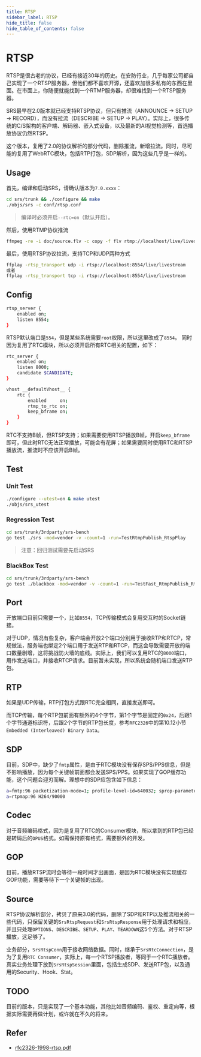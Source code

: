 ```yaml
---
title: RTSP
sidebar_label: RTSP
hide_title: false
hide_table_of_contents: false
---
```


# RTSP

RTSP是很古老的协议，已经有接近30年的历史。在安防行业，几乎每家公司都自己实现了一个RTSP服务器，但他们都不喜欢开源，还喜欢加很多私有的东西在里面。在市面上，你随便就能找到一个RTMP服务器，却很难找到一个RTSP服务器。

SRS最早在2.0版本就已经支持RTSP协议，但只有推流（ANNOUNCE → SETUP → RECORD），而没有拉流（DESCRIBE → SETUP → PLAY）。实际上，很多传统的C/S架构的客户端、解码器、嵌入式设备，以及最新的AI视觉检测等，首选播放协议仍然RTSP。

这个版本，复用了2.0的协议解析的部分代码，删除推流，新增拉流。同时，尽可能的复用了WebRTC模块，包括RTP打包，SDP解析，因为这些几乎是一样的。

## Usage

首先，编译和启动SRS，请确认版本为`7.0.xxxx`：

```bash
cd srs/trunk && ./configure && make
./objs/srs -c conf/rtsp.conf
```
> 编译时必须开启`--rtc=on`（默认开启）。

然后，使用RTMP协议推流

```bash
ffmpeg -re -i doc/source.flv -c copy -f flv rtmp://localhost/live/livestream
```

最后，使用RTSP协议拉流，支持TCP和UDP两种方式

```bash
ffplay -rtsp_transport udp -i rtsp://localhost:8554/live/livestream
或者
ffplay -rtsp_transport tcp -i rtsp://localhost:8554/live/livestream
```

## Config

```bash
rtsp_server {
    enabled on;
    listen 8554;
}
```
RTSP默认端口是`554`，但是某些系统需要`root`权限，所以这里改成了`8554`。
同时因为复用了RTC模块，所以必须开启所有RTC相关的配置，如下：

```bash
rtc_server {
    enabled on;
    listen 8000;
    candidate $CANDIDATE;
}

vhost __defaultVhost__ {
    rtc {
        enabled     on;
        rtmp_to_rtc on;
        keep_bframe on;
    }
}
```

RTC不支持B帧，但RTSP支持；如果需要使用RTSP播放B帧，开启`keep_bframe`即可，但此时RTC无法正常播放，可能会有花屏；如果需要同时使用RTC和RTSP播放流，推流时不应该开启B帧。

## Test

### Unit Test

```bash
./configure --utest=on & make utest
./objs/srs_utest
```

### Regression Test

```bash
cd srs/trunk/3rdparty/srs-bench
go test ./srs -mod=vendor -v -count=1 -run=TestRtmpPublish_RtspPlay
```
> 注意：回归测试需要先启动SRS

### BlackBox Test

```bash
cd srs/trunk/3rdparty/srs-bench
go test ./blackbox -mod=vendor -v -count=1 -run=TestFast_RtmpPublish_RtspPlay_Basic
```

## Port

开放端口目前只需要一个，比如`8554`，TCP传输模式会复用交互时的Socket链接。

对于UDP，情况有些复杂，客户端会开放2个端口分别用于接收RTP和RTCP，常规做法，服务端也绑定2个端口用于发送RTP和RTCP，而这会导致需要开放的端口数量剧增，这将挑战防火墙的底线。实际上，我们可以复用RTC的`8000`端口，用作发送端口，并接收RTCP请求。目前暂未实现，所以系统会随机端口发送RTP包。

## RTP

如果是UDP传输，RTP打包方式跟RTC完全相同，直接发送即可。

而TCP传输，每个RTP包前面有额外的4个字节，第1个字节是固定的`0x24`，后跟1个字节通道标识符，后跟2个字节的RTP包长度，参考`RFC2326`中的第10.12小节`Embedded (Interleaved) Binary Data`。

## SDP

目前，SDP中，缺少了`fmtp`属性，是由于RTC模块没有保存SPS/PPS信息，但是不影响播放，因为每个关键帧前面都会发送SPS/PPS。如果实现了GOP缓存功能，这个问题会迎刃而解。理想中的SDP应包含如下信息：

```bash
a=fmtp:96 packetization-mode=1; profile-level-id=640032; sprop-parameter-sets=Z2QAMqxyiQHgCJ+XAWoCAgKAAAADAIAAAB5HjBhRMA==,aOk7yw==
a=rtpmap:96 H264/90000
```

## Codec

对于音频编码格式，因为是复用了RTC的Consumer模块，所以拿到的RTP包已经是转码后的`OPUS`格式。如需保持原有格式，需要额外的开发。

## GOP

目前，播放RTSP流时会等待一段时间才出画面，是因为RTC模块没有实现缓存GOP功能，需要等待下一个关键帧的出现。

## Source

RTSP协议解析部分，拷贝了原来3.0的代码，删除了SDP和RTP以及推流相关的一些代码，只保留关键的`SrsRtspRequest`和`SrsRtspResponse`用于处理请求和相应，并且只处理`OPTIONS`、`DESCRIBE`、`SETUP`、`PLAY`、`TEARDOWN`这5个方法。对于RTSP播放，这足够了。

业务部分，`SrsRtspConn`用于接收网络数据。同时，继承于`SrsRtcConnection`，是为了复用`RTC Consumer`，实际上，每一个RTSP播放者，等同于一个RTC播放者。真实业务处理下放到`SrsRtspSession`里面，包括生成SDP、发送RTP包，以及通用的Security、Hook、Stat。

## TODO

目前的版本，只是实现了一个基本功能，其他比如音频编码、鉴权、重定向等，根据实际需要再做计划，或许就在不久的将来。


## Refer

- [rfc2326-1998-rtsp.pdf](https://ossrs.net/lts/zh-cn/assets/files/rfc2326-1998-rtsp-12b5cccfcac4f911bfab96c8f57b0bf9.pdf)